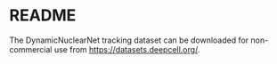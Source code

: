 # README

The DynamicNuclearNet tracking dataset can be downloaded for non-commercial use from https://datasets.deepcell.org/.